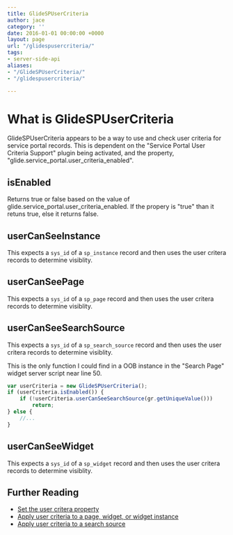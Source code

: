 ```yaml
---
title: GlideSPUserCriteria
author: jace
category: ''
date: 2016-01-01 00:00:00 +0000
layout: page
url: "/glidespusercriteria/"
tags:
- server-side-api
aliases:
- "/GlideSPUserCriteria/"
- "/glidespusercriteria/"

---
```

# What is GlideSPUserCriteria

GlideSPUserCriteria appears to be a way to use and check user criteria for service portal records.  This is dependent on the "Service Portal User Criteria Support" plugin being activated, and the property, "glide.service_portal.user_criteria_enabled".
<!--more-->

## isEnabled

Returns true or false based on the value of glide.service_portal.user_criteria_enabled.  If the propery is "true" than it retuns true, else it returns false.

## userCanSeeInstance

This expects a `sys_id` of a `sp_instance` record and then uses the user critera records to determine visiblity.

## userCanSeePage

This expects a `sys_id` of a `sp_page` record and then uses the user critera records to determine visiblity.

## userCanSeeSearchSource

This expects a `sys_id` of a `sp_search_source` record and then uses the user critera records to determine visiblity.

This is the only function I could find in a OOB instance in the "Search Page" widget server script near line 50.

```js
var userCriteria = new GlideSPUserCriteria();
if (userCriteria.isEnabled()) {
    if (!userCriteria.userCanSeeSearchSource(gr.getUniqueValue()))
        return;
} else {
    //...
}
```

## userCanSeeWidget

This expects a `sys_id` of a `sp_widget` record and then uses the user critera records to determine visiblity.

## Further Reading

- [Set the user critera property](https://docs.servicenow.com/bundle/jakarta-servicenow-platform/page/build/service-portal/task/activate-user-crit_1.html)
- [Apply user criteria to a page, widget, or widget instance](https://docs.servicenow.com/bundle/jakarta-servicenow-platform/page/build/service-portal/task/widget-user-criteria_1.html)
- [Apply user criteria to a search source](https://docs.servicenow.com/bundle/jakarta-servicenow-platform/page/build/service-portal/task/user-crit-search-source_1.html)